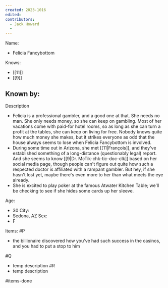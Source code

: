 ```yaml
---
created: 2023-1016
edited:
contributors:
  - Jack Howard
  - 
---
```


Name:
- Felicia Fancybottom

Knows:
- [[11]]
- [[9]]
  
Known by:
- 

Description
- Felicia is a professional gambler, and a good one at that. She needs no man. She only needs money, so she can keep on gambling. Most of her vacations come with paid-for hotel rooms, so as long as she can turn a profit at the tables, she can keep on living for free. Nobody knows quite how much money she makes, but it strikes everyone as odd that the house always seems to lose when Felicia Fancybottom is involved. 
- During some time out in Arizona, she met [[11|François]], and they've established something of a long-distance (questionably legal) report. And she seems to know [[9|Dr. McTik-chk-tic-doc-clk]] based on her social media page, though people can't figure out quite how such a respected doctor is affiliated with a rampant gambler. But hey, if she hasn't lost yet, maybe there's even more to her than what meets the eye already. 
- She is excited to play poker at the famous Atwater Kitchen Table; we'll be checking to see if she hides some cards up her sleeve.


Age:
- 30
City:
- Sedona, AZ
Sex:
- F



Items:
#P
- the billionaire discovered how you've had such success in the casinos, and you had to put a stop to him

#Q
- temp description
#R
- temp description


#items-done